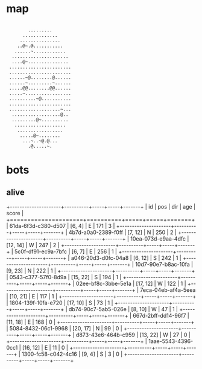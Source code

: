 # map

```

        .........
      .............
     ...............
    ..@~.@...........
   ......~............
  .....................
  ....@~...............
 .......................
 .......................
 ......~@........@......
 ......~.........~......
 .....@@........@@......
 .....~.................
 ..........~@...........
 .......................
 ...................~...
  ..................@..
  .........@~..........
   ...................
    .................
     .....@~........
      ...~..~@.@...
        .@.....~.

```

# bots

## alive

+---------------------+----------+-----+-----+-------+
| id                  | pos      | dir | age | score |
+=====================+==========+=====+=====+=======+
| 61da-6f3d-c380-d507 | [6, 4]   | E   | 171 | 3     |
+---------------------+----------+-----+-----+-------+
| 4b7d-a0a0-2389-f0ff | [7, 12]  | N   | 250 | 2     |
+---------------------+----------+-----+-----+-------+
| 10ea-073d-e9aa-4dfc | [12, 14] | W   | 247 | 2     |
+---------------------+----------+-----+-----+-------+
| 5c0f-df91-ec9a-7bfc | [6, 7]   | E   | 256 | 1     |
+---------------------+----------+-----+-----+-------+
| a046-20d3-d0fc-04a8 | [6, 12]  | S   | 242 | 1     |
+---------------------+----------+-----+-----+-------+
| 10d7-90e7-b8ac-10fa | [9, 23]  | N   | 222 | 1     |
+---------------------+----------+-----+-----+-------+
| 0543-c377-57f0-8d9a | [15, 22] | S   | 194 | 1     |
+---------------------+----------+-----+-----+-------+
| 02ee-bf8c-3bbe-5e1a | [17, 12] | W   | 122 | 1     |
+---------------------+----------+-----+-----+-------+
| 7eca-04eb-af4a-5eea | [10, 21] | E   | 117 | 1     |
+---------------------+----------+-----+-----+-------+
| 1804-139f-10fa-e720 | [17, 10] | S   | 73  | 1     |
+---------------------+----------+-----+-----+-------+
| db74-90c7-5ab5-026e | [8, 10]  | W   | 47  | 1     |
+---------------------+----------+-----+-----+-------+
| 667d-2bff-dd14-96f7 | [11, 18] | E   | 168 | 0     |
+---------------------+----------+-----+-----+-------+
| 5084-8432-06c1-9968 | [20, 17] | N   | 99  | 0     |
+---------------------+----------+-----+-----+-------+
| d873-43e6-464b-c959 | [13, 22] | W   | 27  | 0     |
+---------------------+----------+-----+-----+-------+
| 1aae-5543-4396-0cc1 | [16, 12] | E   | 11  | 0     |
+---------------------+----------+-----+-----+-------+
| 1300-fc58-c042-4c16 | [9, 4]   | S   | 3   | 0     |
+---------------------+----------+-----+-----+-------+
